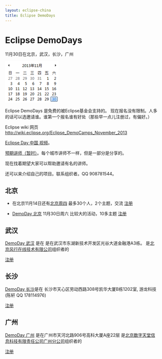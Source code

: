 ```yaml
---
layout: eclipse-china
title: Eclipse DemoDays
---
```


# Eclipse DemoDays

11月30日在北京，武汉，长沙，广州

![November Calendar](November30.PNG)  

<!-- 
http://huiyi.csdn.net/meeting
-->

Eclipse DemoDays 是免费的被Eclipse基金会支持的。
现在报名没有限制。人多的话可以选邀请谁。谁第一个报名谁有好处（那些早一点儿注册过，有偏好。）

Eclipse wiki 网页 <a href="http://wiki.eclipse.org/Eclipse_DemoCamps_November_2013">http://wiki.eclipse.org/Eclipse_DemoCamps_November_2013</a>

[Eclipse Day 中国 视频](http://www.funshion.com/uvideo/play/461974)。

[预期讲师（暂时）](speakers/)。每个城市讲师不一样，但是一部分是分享的。

现在找着期望大家可以帮助邀请有名的讲师。

还可以来介绍自己的项目。联系组织者。QQ 908781544。

## 北京

- 在北京11月14日还有[北京周四](http://wiki.eclipse.org/Eclipse_DemoCamps_November_2013/Beijing_Thursday)
 最多30个人，2个主题，交流
 [注册](https://yoopay.cn/event/77839001)

- [DemoDay 北京](http://wiki.eclipse.org/Eclipse_DemoCamps_November_2013/Beijing) 11月30日周六
 比较大的活动，10多主题
 [注册](https://yoopay.cn/event/76967677)


## 武汉

[DemoDay 武汉](http://wiki.eclipse.org/Eclipse_DemoCamps_November_2013/Wuhan) 是在
是在武汉市东湖新技术开发区光谷大道金融港A3栋。 是[北京风行在线技术有限公司](http://www.funshion.com/)组织者的

[注册](https://yoopay.cn/event/48715193)

## 长沙

[DemoDay 长沙](http://wiki.eclipse.org/Eclipse_DemoCamps_November_2013/Changsha)是在
长沙市天心区劳动西路308号凯华大厦B栋1202室, 游龙科技 (陈轩 QQ 178114976)

[注册](https://yoopay.cn/event/01780647)

## 广州

[DemoDay 广州](http://wiki.eclipse.org/Eclipse_DemoCamps_November_2013/Guangzhou)
是在广州市天河北路906号高科大厦A座22层 是[北京数字天堂信息科技有限责任公司广州分公司](http://www.d-heaven.com/)组织者的

[注册](https://yoopay.cn/event/14837678)
